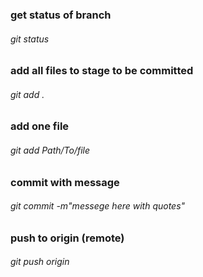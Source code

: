 ### get status of branch
###### git status
### add all files to stage to be committed
###### git add .
### add one file
###### git add Path/To/file
### commit with message
###### git commit -m"messege here with quotes"
### push to origin (remote)
###### git push origin